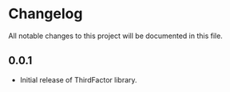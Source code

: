# Changelog

All notable changes to this project will be documented in this file.

## 0.0.1

- Initial release of ThirdFactor library.
